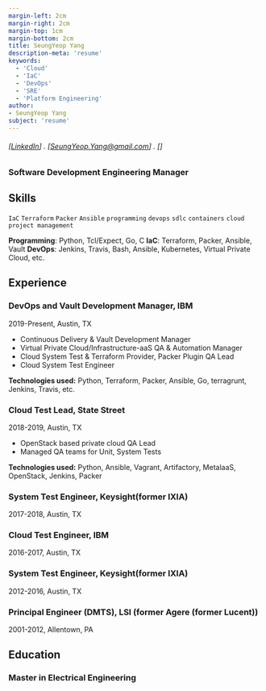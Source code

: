 ```yaml
---
margin-left: 2cm
margin-right: 2cm
margin-top: 1cm
margin-bottom: 2cm
title: SeungYeop Yang
description-meta: 'resume'
keywords:
  - 'Cloud'
  - 'IaC'
  - 'DevOps'
  - 'SRE'
  - 'Platform Engineering'
author:
- SeungYeop Yang
subject: 'resume'
---
```

###### [[LinkedIn](https://www.linkedin.com/in/seung-yeop-yang/)] . [SeungYeop.Yang@gmail.com] . []

### Software Development Engineering Manager

## Skills

```IaC```
```Terraform```
```Packer```
```Ansible```
```programming```
```devops```
```sdlc```
```containers```
```cloud```
```project management```

**Programming**: Python, Tcl/Expect, Go, C
**IaC**: Terraform, Packer, Ansible, Vault
**DevOps**: Jenkins, Travis, Bash, Ansible, Kubernetes, Virtual Private Cloud, etc.

## Experience

### DevOps and Vault Development Manager, IBM

2019-Present, Austin, TX

- Continuous Delivery & Vault Development Manager
- Virtual Private Cloud/Infrastructure-aaS QA & Automation Manager
- Cloud System Test & Terraform Provider, Packer Plugin QA Lead
- Cloud System Test Engineer

**Technologies used:** Python, Terraform, Packer, Ansible, Go, terragrunt, Jenkins, Travis, etc.

### Cloud Test Lead, State Street

2018-2019, Austin, TX

- OpenStack based private cloud QA Lead
- Managed QA teams for Unit, System Tests

**Technologies used:** Python, Ansible, Vagrant, Artifactory, MetalaaS, OpenStack, Jenkins, Packer

### System Test Engineer, Keysight(former IXIA)

2017-2018, Austin, TX

### Cloud Test Engineer, IBM

2016-2017, Austin, TX

### System Test Engineer, Keysight(former IXIA)

2012-2016, Austin, TX

### Principal Engineer (DMTS), LSI (former Agere (former Lucent))

2001-2012, Allentown, PA

## Education

### Master in Electrical Engineering

